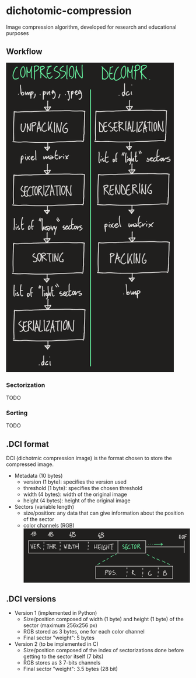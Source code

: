 # dichotomic-compression
Image compression algorithm, developed for research and educational purposes

## Workflow
![workflow](docs/workflow.png)

### Sectorization
TODO

### Sorting
TODO

## .DCI format
DCI (dichotmic compression image) is the format chosen to store the compressed image.
- Metadata (10 bytes)
  - version (1 byte): specifies the version used
  - threshold (1 byte): specifies the chosen threshold
  - width (4 bytes): width of the original image
  - height (4 bytes): height of the original image
- Sectors (variable length)
  - size/position: any data that can give information about the position of the sector
  - color channels (RGB)
![format](docs/format.png)

## .DCI versions
- Version 1 (implemented in Python)
  - Size/position composed of width (1 byte) and height (1 byte) of the sector (maximum 256x256 px)
  - RGB stored as 3 bytes, one for each color channel
  - Final sector "weight": 5 bytes
- Version 2 (to be implemented in C)
  - Size/position composed of the index of sectorizations done before getting to the sector itself (7 bits)
  - RGB stores as 3 7-bits channels
  - Final sector "weight": 3.5 bytes (28 bit)
